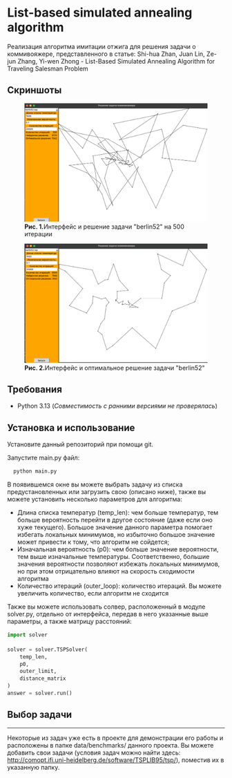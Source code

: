 # List-based simulated annealing algorithm
Реализация алгоритма имитации отжига для решения задачи о коммивояжере, представленного в статье: Shi-hua Zhan, Juan Lin, Ze-jun Zhang, Yi-wen Zhong - List-Based Simulated Annealing Algorithm for Traveling Salesman Problem

## Скриншоты

<figure>
  <img src="data/screenshots/algorithm_start.png"/>
  <figcaption><strong>Рис. 1.</strong>Интерфейс и решение задачи "berlin52" на 500 итерации </figcaption>
</figure>

<figure>
  <img src="data/screenshots/algorithm_end.png"/>
  <figcaption><strong>Рис. 2.</strong>Интерфейс и оптимальное решение задачи "berlin52"</figcaption>
</figure>

## Требования
- Python 3.13 (_Совместимость с ранними версиями не проверялась_)

## Установка и использование
Установите данный репозиторий при помощи git.

Запустите main.py файл: 

```bash
  python main.py  
```

В появившемся окне вы можете выбрать задачу из списка предустановленных или загрузить свою (описано ниже), также вы можете 
установить несколько параметров для алгоритма: 
- Длина списка температур (temp_len): чем больше температур, тем больше вероятность перейти в
другое состояние (даже если оно хуже текущего). Большое значение данного параметра помогает избегать локальных минимумов, но
избыточно большое значение может привести к тому, что алгоритм не сойдется;
- Изначальная вероятность (p0): чем больше значение вероятности, тем выше изначальные температуры. Соответственно, большие значения 
вероятности позволяют избежать локальных минимумов, но при этом отрицательно влияют на скорость сходимости алгоритма
- Количество итераций (outer_loop): количество итераций. Вы можете увеличить количество, если алгоритм не сходится

Также вы можете использовать солвер, расположенный в модуле solver.py, отдельно от интерфейса, передав в него указанные выше параметры, а также матрицу расстояний: 

```python
import solver

solver = solver.TSPSolver(
    temp_len,
    p0, 
    outer_limit,
    distance_matrix
)
answer = solver.run()
```

## Выбор задачи

------

Некоторые из задач уже есть в проекте для демонстрации его работы и расположены в папке data/benchmarks/ данного проекта.
Вы можете добавить свои задачи (условия задач можно найти здесь: http://comopt.ifi.uni-heidelberg.de/software/TSPLIB95/tsp/), поместив их 
в указанную папку.



